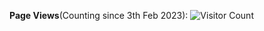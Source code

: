 

**Page Views**(Counting since 3th Feb 2023): ![Visitor Count](https://profile-counter.glitch.me/Preetham-Yeddula/count.svg)

<!---
Preetham-Yeddula/Preetham-Yeddula is a ✨ special ✨ repository because its `README.md` (this file) appears on your GitHub profile.
You can click the Preview link to take a look at your changes.
--->
